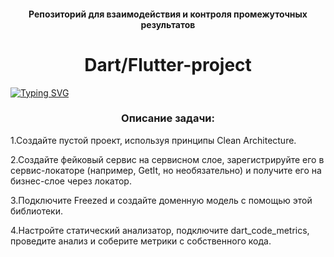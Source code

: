 <h4 align="center">Репозиторий для взаимодействия и контроля промежуточных результатов</h4>
<h1 align="center">Dart/Flutter-project</h1> 

[![Typing SVG](http://readme-typing-svg.herokuapp.com?font=Fira+Code&pause=1000&width=435&lines=flutter_architecture)](https://git.io/typing-svg)

<h3 align="center">Описание задачи:</h3>

1.Создайте пустой проект, используя принципы Clean Architecture.

2.Создайте фейковый сервис на сервисном слое, зарегистрируйте его в сервис-локаторе (например, GetIt, но необязательно) и получите его на бизнес-слое через локатор.

3.Подключите Freezed и создайте доменную модель с помощью этой библиотеки.

4.Настройте статический анализатор, подключите dart_code_metrics, проведите анализ и соберите метрики с собственного кода.
